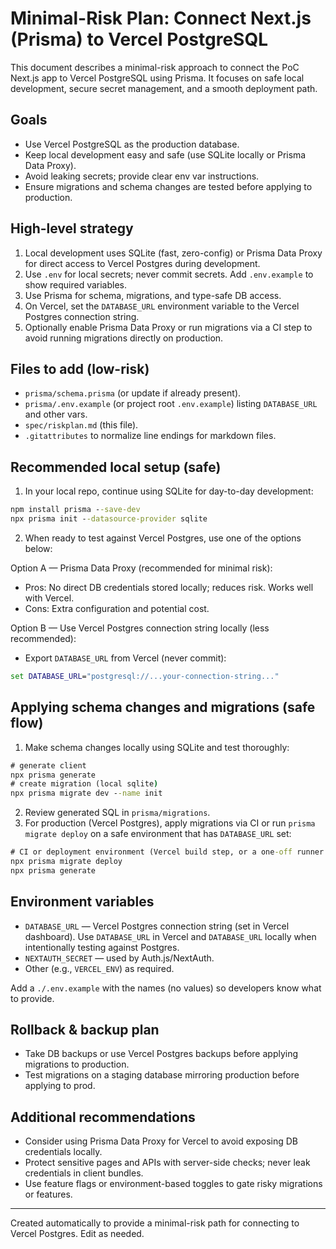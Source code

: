 # Minimal-Risk Plan: Connect Next.js (Prisma) to Vercel PostgreSQL

This document describes a minimal-risk approach to connect the PoC Next.js app to Vercel PostgreSQL using Prisma. It focuses on safe local development, secure secret management, and a smooth deployment path.

## Goals

- Use Vercel PostgreSQL as the production database.
- Keep local development easy and safe (use SQLite locally or Prisma Data Proxy).
- Avoid leaking secrets; provide clear env var instructions.
- Ensure migrations and schema changes are tested before applying to production.

## High-level strategy

1. Local development uses SQLite (fast, zero-config) or Prisma Data Proxy for direct access to Vercel Postgres during development.
2. Use `.env` for local secrets; never commit secrets. Add `.env.example` to show required variables.
3. Use Prisma for schema, migrations, and type-safe DB access.
4. On Vercel, set the `DATABASE_URL` environment variable to the Vercel Postgres connection string.
5. Optionally enable Prisma Data Proxy or run migrations via a CI step to avoid running migrations directly on production.

## Files to add (low-risk)

- `prisma/schema.prisma` (or update if already present).
- `prisma/.env.example` (or project root `.env.example`) listing `DATABASE_URL` and other vars.
- `spec/riskplan.md` (this file).
- `.gitattributes` to normalize line endings for markdown files.

## Recommended local setup (safe)

1. In your local repo, continue using SQLite for day-to-day development:

```cmd
npm install prisma --save-dev
npx prisma init --datasource-provider sqlite
```

2. When ready to test against Vercel Postgres, use one of the options below:

Option A — Prisma Data Proxy (recommended for minimal risk):
- Pros: No direct DB credentials stored locally; reduces risk. Works well with Vercel.
- Cons: Extra configuration and potential cost.

Option B — Use Vercel Postgres connection string locally (less recommended):
- Export `DATABASE_URL` from Vercel (never commit):

```cmd
set DATABASE_URL="postgresql://...your-connection-string..."
```

## Applying schema changes and migrations (safe flow)

1. Make schema changes locally using SQLite and test thoroughly:

```cmd
# generate client
npx prisma generate
# create migration (local sqlite)
npx prisma migrate dev --name init
```

2. Review generated SQL in `prisma/migrations`.
3. For production (Vercel Postgres), apply migrations via CI or run `prisma migrate deploy` on a safe environment that has `DATABASE_URL` set:

```cmd
# CI or deployment environment (Vercel build step, or a one-off runner with DATABASE_URL set)
npx prisma migrate deploy
npx prisma generate
```

## Environment variables

- `DATABASE_URL` — Vercel Postgres connection string (set in Vercel dashboard). Use `DATABASE_URL` in Vercel and `DATABASE_URL` locally when intentionally testing against Postgres.
- `NEXTAUTH_SECRET` — used by Auth.js/NextAuth.
- Other (e.g., `VERCEL_ENV`) as required.

Add a `./.env.example` with the names (no values) so developers know what to provide.

## Rollback & backup plan

- Take DB backups or use Vercel Postgres backups before applying migrations to production.
- Test migrations on a staging database mirroring production before applying to prod.

## Additional recommendations

- Consider using Prisma Data Proxy for Vercel to avoid exposing DB credentials locally.
- Protect sensitive pages and APIs with server-side checks; never leak credentials in client bundles.
- Use feature flags or environment-based toggles to gate risky migrations or features.

---

Created automatically to provide a minimal-risk path for connecting to Vercel Postgres. Edit as needed.